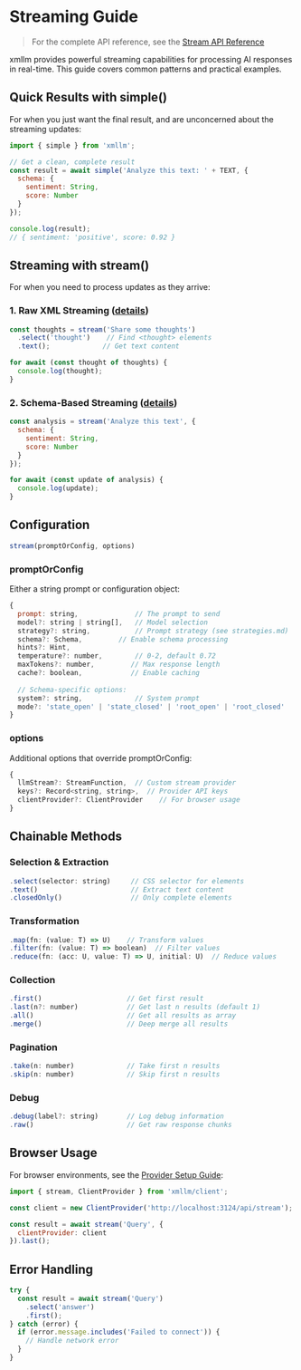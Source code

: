 # Streaming Guide

> For the complete API reference, see the [Stream API Reference](./api/stream.md)

xmllm provides powerful streaming capabilities for processing AI responses in real-time. This guide covers common patterns and practical examples. 

## Quick Results with simple()

For when you just want the final result, and are unconcerned about the streaming updates:

```javascript
import { simple } from 'xmllm';

// Get a clean, complete result
const result = await simple('Analyze this text: ' + TEXT, {
  schema: {
    sentiment: String,
    score: Number
  }
});

console.log(result);
// { sentiment: 'positive', score: 0.92 }
```

## Streaming with stream()

For when you need to process updates as they arrive:

### 1. Raw XML Streaming ([details](./raw_streaming.md))
```javascript
const thoughts = stream('Share some thoughts')
  .select('thought')    // Find <thought> elements
  .text();             // Get text content

for await (const thought of thoughts) {
  console.log(thought);
}
```

### 2. Schema-Based Streaming ([details](./schema_streaming.md))
```javascript
const analysis = stream('Analyze this text', {
  schema: {
    sentiment: String,
    score: Number
  }
});

for await (const update of analysis) {
  console.log(update);
}
```

## Configuration

```javascript
stream(promptOrConfig, options)
```

### promptOrConfig
Either a string prompt or configuration object:
```javascript
{
  prompt: string,              // The prompt to send
  model?: string | string[],   // Model selection
  strategy?: string,           // Prompt strategy (see strategies.md)
  schema?: Schema,         // Enable schema processing
  hints?: Hint,
  temperature?: number,        // 0-2, default 0.72
  maxTokens?: number,         // Max response length
  cache?: boolean,            // Enable caching
  
  // Schema-specific options:
  system?: string,             // System prompt
  mode?: 'state_open' | 'state_closed' | 'root_open' | 'root_closed'
}
```

### options
Additional options that override promptOrConfig:
```javascript
{
  llmStream?: StreamFunction,  // Custom stream provider
  keys?: Record<string, string>,  // Provider API keys
  clientProvider?: ClientProvider    // For browser usage
}
```

## Chainable Methods

### Selection & Extraction
```javascript
.select(selector: string)     // CSS selector for elements
.text()                       // Extract text content
.closedOnly()                 // Only complete elements
```

### Transformation
```javascript
.map(fn: (value: T) => U)    // Transform values
.filter(fn: (value: T) => boolean)  // Filter values
.reduce(fn: (acc: U, value: T) => U, initial: U)  // Reduce values
```

### Collection
```javascript
.first()                     // Get first result
.last(n?: number)            // Get last n results (default 1)
.all()                       // Get all results as array
.merge()                     // Deep merge all results
```

### Pagination
```javascript
.take(n: number)             // Take first n results
.skip(n: number)             // Skip first n results
```

### Debug
```javascript
.debug(label?: string)       // Log debug information
.raw()                       // Get raw response chunks
```

## Browser Usage

For browser environments, see the [Provider Setup Guide](./providers.md#browser-usage):

```javascript
import { stream, ClientProvider } from 'xmllm/client';

const client = new ClientProvider('http://localhost:3124/api/stream');

const result = await stream('Query', {
  clientProvider: client
}).last();
```

## Error Handling

```javascript
try {
  const result = await stream('Query')
    .select('answer')
    .first();
} catch (error) {
  if (error.message.includes('Failed to connect')) {
    // Handle network error
  }
}
``` 

